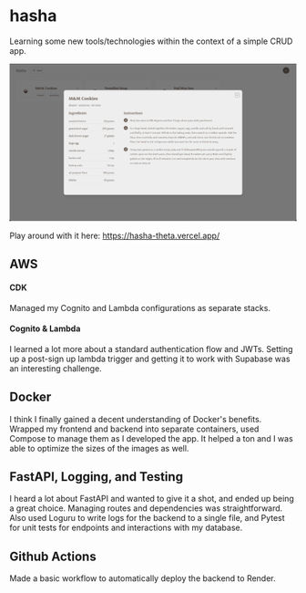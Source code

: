 # hasha
Learning some new tools/technologies within the context of a simple CRUD app.

![Screenshot](https://github.com/icomey8/hasha/blob/main/hasha.png)

Play around with it here: https://hasha-theta.vercel.app/

## AWS

#### CDK
Managed my Cognito and Lambda configurations as separate stacks. 

#### Cognito & Lambda
I learned a lot more about a standard authentication flow and JWTs.  Setting up a post-sign up lambda trigger and getting it to work with Supabase was an interesting challenge.

## Docker
I think I finally gained a decent understanding of Docker's benefits.  Wrapped my frontend and backend into separate containers, used Compose to manage them as I developed the app.  It helped a ton and I was able to optimize the sizes of the images as well.

## FastAPI, Logging, and Testing
I heard a lot about FastAPI and wanted to give it a shot, and ended up being a great choice.  Managing routes and dependencies was straightforward. Also used Loguru to write logs for the backend to a single file, and Pytest for unit tests for endpoints and interactions with my database.

## Github Actions
Made a basic workflow to automatically deploy the backend to Render.
